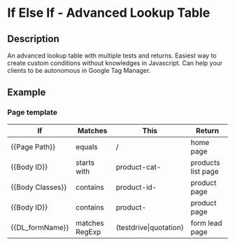 # If Else If - Advanced Lookup Table

## Description
An advanced lookup table with multiple tests and returns.
Easiest way to create custom conditions without knowledges in Javascript.
Can help your clients to be autonomous in Google Tag Manager.

## Example

### Page template
| If | Matches | This | Return |
| ---- | ---- | ---- | ---- |
|{{Page Path}}|equals|/|home page|
|{{Body ID}}|starts with|product-cat-|products list page|
|{{Body Classes}}|contains|product-id-|product page|
|{{Body ID}}|contains|product-|product page|
|{{DL_formName}}|matches RegExp|(testdrive\|quotation)|form lead page|
